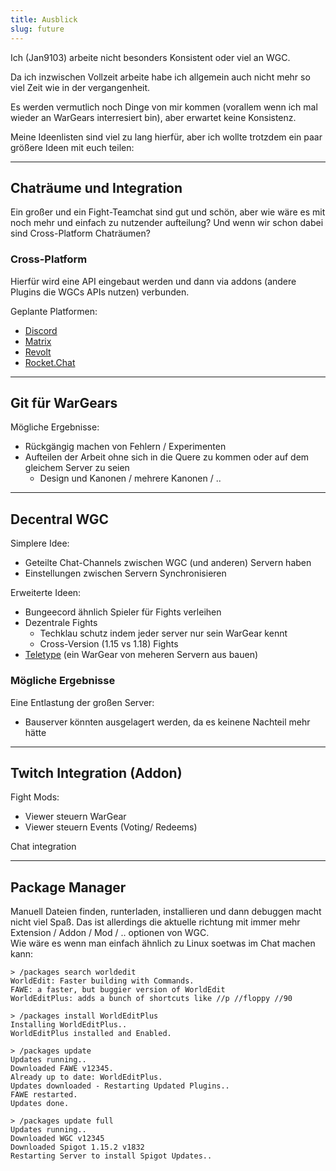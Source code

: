 ```yaml
---
title: Ausblick
slug: future
---
```


Ich (Jan9103) arbeite nicht besonders Konsistent oder viel an WGC.

Da ich inzwischen Vollzeit arbeite habe ich allgemein auch nicht
mehr so viel Zeit wie in der vergangenheit.

Es werden vermutlich noch Dinge von mir kommen (vorallem wenn ich mal
wieder an WarGears interresiert bin), aber erwartet keine Konsistenz.


Meine Ideenlisten sind viel zu lang hierfür, aber ich wollte trotzdem
ein paar größere Ideen mit euch teilen:

---

## Chaträume und Integration

Ein großer und ein Fight-Teamchat sind gut und schön, aber wie wäre es mit
noch mehr und einfach zu nutzender aufteilung?
Und wenn wir schon dabei sind Cross-Platform Chaträumen?

### Cross-Platform

Hierfür wird eine API eingebaut werden und dann via addons (andere Plugins die WGCs
APIs nutzen) verbunden.

Geplante Platformen:
- [Discord][]
- [Matrix][]
- [Revolt][]
- [Rocket.Chat][]

---

## Git für WarGears

Mögliche Ergebnisse:
- Rückgängig machen von Fehlern / Experimenten
- Aufteilen der Arbeit ohne sich in die Quere zu kommen oder auf dem gleichem Server zu seien
	- Design und Kanonen / mehrere Kanonen / ..
---

## Decentral WGC

Simplere Idee:
- Geteilte Chat-Channels zwischen WGC (und anderen) Servern haben
- Einstellungen zwischen Servern Synchronisieren

Erweiterte Ideen:
- Bungeecord ähnlich Spieler für Fights verleihen
- Dezentrale Fights
	- Techklau schutz indem jeder server nur sein WarGear kennt
	- Cross-Version (1.15 vs 1.18) Fights
- [Teletype][] (ein WarGear von meheren Servern aus bauen)

### Mögliche Ergebnisse

Eine Entlastung der großen Server:
- Bauserver könnten ausgelagert werden, da es keinene Nachteil mehr hätte

---

## Twitch Integration (Addon)

Fight Mods:
- Viewer steuern WarGear
- Viewer steuern Events (Voting/ Redeems)

Chat integration

---

## Package Manager

Manuell Dateien finden, runterladen, installieren und dann debuggen macht nicht viel Spaß. Das ist allerdings die aktuelle richtung mit immer mehr Extension / Addon / Mod / .. optionen von WGC.  
Wie wäre es wenn man einfach ähnlich zu Linux soetwas im Chat machen kann:

```text
> /packages search worldedit
WorldEdit: Faster building with Commands.
FAWE: a faster, but buggier version of WorldEdit
WorldEditPlus: adds a bunch of shortcuts like //p //floppy //90

> /packages install WorldEditPlus
Installing WorldEditPlus..
WorldEditPlus installed and Enabled.

> /packages update
Updates running..
Downloaded FAWE v12345.
Already up to date: WorldEditPlus.
Updates downloaded - Restarting Updated Plugins..
FAWE restarted.
Updates done.

> /packages update full
Updates running..
Downloaded WGC v12345
Downloaded Spigot 1.15.2 v1832
Restarting Server to install Spigot Updates..
```



[Git]: https://de.wikipedia.org/wiki/Git
[Teletype]: https://teletype.atom.io/
[Rocket.Chat]: https://rocket.chat/
[Matrix]: https://matrix.org/
[Revolt]: https://revolt.chat/
[Discord]: https://discord.com/
